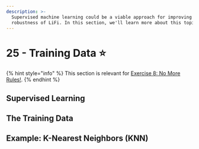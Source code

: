 ```yaml
---
description: >-
  Supervised machine learning could be a viable approach for improving the
  robustness of LiFi. In this section, we'll learn more about this topic.
---
```


# 25 - Training Data ⭐

{% hint style="info" %}
This section is relevant for [Exercise 8: No More Rules!](https://github.com/winf-hsos/lifi-exercises/raw/main/exercises/08\_exercise\_no\_more\_rules.pdf).
{% endhint %}

## Supervised Learning

## The Training Data

## Example: K-Nearest Neighbors (KNN)
